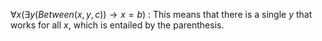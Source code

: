 $\forall x(\exists y(Between(x,y,c))→x=b)$ : This means that there is a single $y$ that works for all $x$, which is entailed by the parenthesis.
